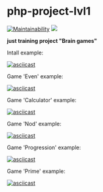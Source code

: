 # php-project-lvl1
[![Maintainability](https://api.codeclimate.com/v1/badges/a99a88d28ad37a79dbf6/maintainability)](https://codeclimate.com/github/codeclimate/codeclimate/maintainability) 
![](https://github.com/websys-forever/php-project-lvl1/workflows/Check%20code/badge.svg)
    
**just training project "Brain games"**

Intall example:    

[![asciicast](https://asciinema.org/a/yA9MaANqJXTQf00dSZNEmo3YY.svg)](https://asciinema.org/a/yA9MaANqJXTQf00dSZNEmo3YY)

Game 'Even' example:    

[![asciicast](https://asciinema.org/a/hm65jvTpgGiUNxwx7Ab9OYugs.svg)](https://asciinema.org/a/hm65jvTpgGiUNxwx7Ab9OYugs)    

Game 'Calculator' example:    

[![asciicast](https://asciinema.org/a/hm65jvTpgGiUNxwx7Ab9OYugs.svg)](https://asciinema.org/a/hm65jvTpgGiUNxwx7Ab9OYugs)

Game 'Nod' example:    

[![asciicast](https://asciinema.org/a/Qk12TvzaU5BLjdIs5DJUL0Ooh.svg)](https://asciinema.org/a/Qk12TvzaU5BLjdIs5DJUL0Ooh)

Game 'Progression' example:    

[![asciicast](https://asciinema.org/a/OKrGXAwuZ8j6auNM5GdyGbRuf.svg)](https://asciinema.org/a/OKrGXAwuZ8j6auNM5GdyGbRuf)

Game 'Prime' example:    

[![asciicast](https://asciinema.org/a/hugNxMv6I2U2OVvGyATP7M82c.svg)](https://asciinema.org/a/hugNxMv6I2U2OVvGyATP7M82c)